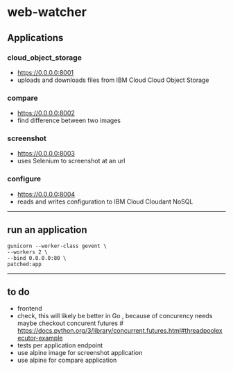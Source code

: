 # web-watcher

## Applications

### cloud_object_storage

- https://0.0.0.0:8001
- uploads and downloads files from IBM Cloud Cloud Object Storage

### compare

- https://0.0.0.0:8002
- find difference between two images

### screenshot

- https://0.0.0.0:8003
- uses Selenium to screenshot at an url

### configure

- https://0.0.0.0:8004
- reads and writes configuration to IBM Cloud Cloudant NoSQL

---

## run an application

    gunicorn --worker-class gevent \
    --workers 2 \
    --bind 0.0.0.0:80 \
    patched:app

---

## to do

- frontend 
- check, this will likely be better in Go , because of concurency needs maybe checkout concurent futures # https://docs.python.org/3/library/concurrent.futures.html#threadpoolexecutor-example
- tests per application endpoint
- use alpine image for screenshot application
- use alpine for compare application
